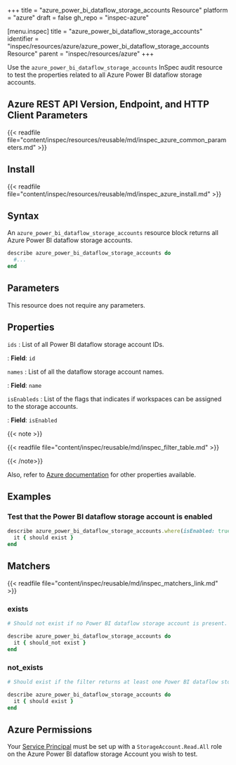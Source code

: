 +++
title = "azure_power_bi_dataflow_storage_accounts Resource"
platform = "azure"
draft = false
gh_repo = "inspec-azure"

[menu.inspec]
title = "azure_power_bi_dataflow_storage_accounts"
identifier = "inspec/resources/azure/azure_power_bi_dataflow_storage_accounts Resource"
parent = "inspec/resources/azure"
+++

Use the `azure_power_bi_dataflow_storage_accounts` InSpec audit resource to test the properties related to all Azure Power BI dataflow storage accounts.

## Azure REST API Version, Endpoint, and HTTP Client Parameters

{{< readfile file="content/inspec/resources/reusable/md/inspec_azure_common_parameters.md" >}}

## Install

{{< readfile file="content/inspec/resources/reusable/md/inspec_azure_install.md" >}}

## Syntax

An `azure_power_bi_dataflow_storage_accounts` resource block returns all Azure Power BI dataflow storage accounts.

```ruby
describe azure_power_bi_dataflow_storage_accounts do
  #...
end
```

## Parameters

This resource does not require any parameters.

## Properties

`ids`
: List of all Power BI dataflow storage account IDs.

: **Field**: `id`

`names`
: List of all the dataflow storage account names.

: **Field**: `name`

`isEnableds`
: List of the flags that indicates if workspaces can be assigned to the storage accounts.

: **Field**: `isEnabled`

{{< note >}}

{{< readfile file="content/inspec/reusable/md/inspec_filter_table.md" >}}

{{< /note>}}

Also, refer to [Azure documentation](https://docs.microsoft.com/en-us/rest/api/power-bi/dataflow-storage-accounts/get-dataflow-storage-accounts) for other properties available.

## Examples

### Test that the Power BI dataflow storage account is enabled

```ruby
describe azure_power_bi_dataflow_storage_accounts.where(isEnabled: true) do
  it { should exist }
end
```

## Matchers

{{< readfile file="content/inspec/reusable/md/inspec_matchers_link.md" >}}

### exists

```ruby
# Should not exist if no Power BI dataflow storage account is present.

describe azure_power_bi_dataflow_storage_accounts do
  it { should_not exist }
end
```

### not_exists

```ruby
# Should exist if the filter returns at least one Power BI dataflow storage account.

describe azure_power_bi_dataflow_storage_accounts do
  it { should exist }
end
```

## Azure Permissions

Your [Service Principal](https://docs.microsoft.com/en-us/azure/azure-resource-manager/resource-group-create-service-principal-portal) must be set up with a `StorageAccount.Read.All` role on the Azure Power BI dataflow storage Account you wish to test.
